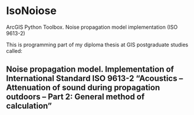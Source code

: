 # IsoNoiose
ArcGIS Python Toolbox. Noise propagation model implementation (ISO 9613-2)

This is programming part of my diploma thesis at GIS postgraduate studies called:
## Noise propagation model. Implementation of International  Standard ISO 9613-2 “Acoustics – Attenuation of sound during propagation outdoors – Part 2: General method of calculation”

